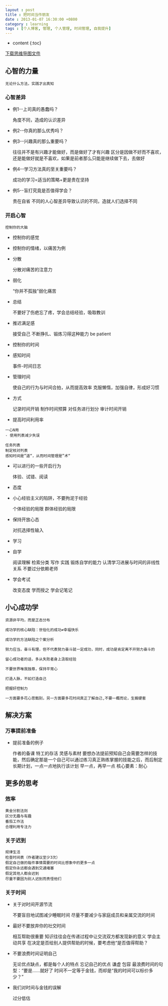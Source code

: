 ```yaml
---
layout : post
title : 把时间当作朋友
date : 2013-01-07 16:30:00 +0800
category : learning
tags : [个人博客, 管理, 个人管理, 时间管理, 自我提升]
---
```


* content
{:toc}


[下载思维导图文件](https://docs.google.com/file/d/0B7UFT4BR96esUkd0S0VWZzRZVjA/edit?usp=sharing)

## 心智的力量

	无论什么方法，实践才出真知


### 心智差异

- 例1--上司真的愚蠢吗？

	角度不同，造成的认识差异
	
- 例2--你真的那么优秀吗？

- 例3--兴趣真的那么重要吗？

	往往并不是有兴趣才能做好，而是做好了才有兴趣
	区分是因做不好而不喜欢，还是能做好就是不喜欢，如果是前者那么只能是继续做下去，去做好
	
- 例4--学习方法真的至关重要吗？

	成功的学习=适当的策略+更是贵在坚持
	
- 例5--盲打究竟是否值得学会？

	贵在自省
	不同的人心智差异导致认识的不同，造就人们选择不同

### 开启心智

	控制你的大脑
	
- 控制你的感觉

 - 控制你的情绪，以痛苦为例
 
  - 分散
  
	分散对痛苦的注意力
	
  - 弱化
  
	“你并不孤独”弱化痛苦
	
  - 总结
  
	不要好了伤疤忘了疼，学会总结经验，吸取教训
	
 - 推迟满足感
 
	接受自己
	不断挣扎、锻炼习得这种能力
	be patient
	
- 控制你的时间

 - 感知时间
 
	事件-时间日志
	
 - 管理时间
 
	使自己的行为与时间合拍，从而提高效率
	克服懒惰，加强自律，形成好习惯
	
  - 方式
  
	记录时间开销
	制作时间预算
	对任务进行划分
	审计时间开销
	
   - 提高时间利用率
   
	一心N用
    - 使用列表减少失误
	
	任务列表
	制定核对列表
	感知时间是”道“，从而时间管理是”术“
	
- 可以进行的一些开启行为

	体验、试错、阅读
	
 - 态度
 
  - 小心经验主义的陷阱，不要拘泥于经验
  
	个体经验的局限
	群体经验的局限
	
  - 保持开放心态
  
	对抗选择性输入
	
 - 学习
 
  - 自学
  
	阅读理解
	检索分类
	写作
	实践
	锻炼自学的能力
	认清学习进展与时间的非线性关系
	不要过分依赖老师
	
  - 学会考试
  
	改变态度
	学而授之
	学会记笔记

## 小心成功学

	资源非平均，而是正态分布

	成功学的核心缺陷：世俗化的成功≠幸福快乐

	成功学的方法缺陷之个案分析

	努力应当，奋斗有理，但不代表努力奋斗就一定成功，同时，成功是肯定离不开努力奋斗的

	留心成功者的话，多从失败者身上汲取经验

	不要世界唯我独尊，保持平常心

	打造人脉，不如打造自己

	把握好控制力

	一方面要多花心思甄别，另一方面要多花时间真正了解自己,不要一概而论，生搬硬套


## 解决方案


### 万事提前准备

- 提前准备的例子

	作者的备课
	特工的存活
	灵感与素材
	要想办法提前预知自己会需要怎样的技能，然后确定那是一个自己可以通过练习真正熟练掌握的技能之后，而后制定长期计划，一点一点地执行该计划
	早一点，再早一点
	核心要素：耐心


## 更多的思考


### 效率

	黄金分割法则
	区分无趣与有趣
	番茄工作法
	合理利用专注力

### 关于迟到

	规律生活
	检查时间表（作者建议至少3次）
	假定自己做的每件事情需要的时间比想象中的更多一点
	假定你永远都会遇到交通堵塞
	假定其他人都会迟到
	尽量不要因为别人迟到而责怪他们

### 关于时间

- 关于对时间开源节流

	不要盲目地试图减少睡眠时间
	尽量不要减少与家庭成员和亲属交流的时间
	
 - 最好不要放弃你的社交时间
 
	相互帮助很重要
	知识往往会在传递过程中让交流双方都发现新的意义
	学会主动共享
	在决定是否给别人提供帮助的时候，要考虑他“是否值得帮助？
	
- 不要浪费时间证明自己

	无论优点缺点，都是每个人的特点
	忘记自己的优点
	谦虚 包容
	最浪费时间的句型：“要是……就好了
	时间不一定等于金钱，而却是“我的时间可以标价多少？”
	
- 我们对时间与金钱的误解

	过分低估
